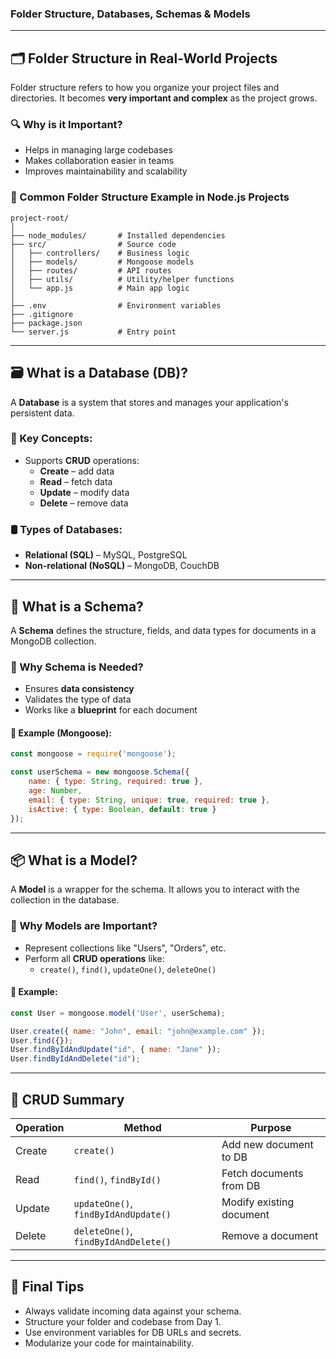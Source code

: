
### Folder Structure, Databases, Schemas & Models

---

## 🗂️ Folder Structure in Real-World Projects

Folder structure refers to how you organize your project files and directories. It becomes **very important and complex** as the project grows.

### 🔍 Why is it Important?
- Helps in managing large codebases  
- Makes collaboration easier in teams  
- Improves maintainability and scalability  

### 📁 Common Folder Structure Example in Node.js Projects
```
project-root/
│
├── node_modules/       # Installed dependencies
├── src/                # Source code
│   ├── controllers/    # Business logic
│   ├── models/         # Mongoose models
│   ├── routes/         # API routes
│   ├── utils/          # Utility/helper functions
│   └── app.js          # Main app logic
│
├── .env                # Environment variables
├── .gitignore
├── package.json
└── server.js           # Entry point
```

---

## 🗃️ What is a Database (DB)?

A **Database** is a system that stores and manages your application's persistent data.

### 📌 Key Concepts:
- Supports **CRUD** operations:
  - **Create** – add data
  - **Read** – fetch data
  - **Update** – modify data
  - **Delete** – remove data

### 🛢️ Types of Databases:
- **Relational (SQL)** – MySQL, PostgreSQL  
- **Non-relational (NoSQL)** – MongoDB, CouchDB  

---

## 🧱 What is a Schema?

A **Schema** defines the structure, fields, and data types for documents in a MongoDB collection.

### 🧰 Why Schema is Needed?
- Ensures **data consistency**
- Validates the type of data
- Works like a **blueprint** for each document

#### 📄 Example (Mongoose):
```js
const mongoose = require('mongoose');

const userSchema = new mongoose.Schema({
    name: { type: String, required: true },
    age: Number,
    email: { type: String, unique: true, required: true },
    isActive: { type: Boolean, default: true }
});
```

---

## 📦 What is a Model?

A **Model** is a wrapper for the schema. It allows you to interact with the collection in the database.

### 🔁 Why Models are Important?
- Represent collections like "Users", "Orders", etc.
- Perform all **CRUD operations** like:
  - `create()`, `find()`, `updateOne()`, `deleteOne()`

#### 📄 Example:
```js
const User = mongoose.model('User', userSchema);

User.create({ name: "John", email: "john@example.com" });
User.find({});
User.findByIdAndUpdate("id", { name: "Jane" });
User.findByIdAndDelete("id");
```

---

## 🔄 CRUD Summary

| Operation | Method                   | Purpose                         |
|-----------|--------------------------|----------------------------------|
| Create    | `create()`               | Add new document to DB          |
| Read      | `find()`, `findById()`   | Fetch documents from DB         |
| Update    | `updateOne()`, `findByIdAndUpdate()` | Modify existing document |
| Delete    | `deleteOne()`, `findByIdAndDelete()` | Remove a document         |

---

## 📘 Final Tips
- Always validate incoming data against your schema.
- Structure your folder and codebase from Day 1.
- Use environment variables for DB URLs and secrets.
- Modularize your code for maintainability.

